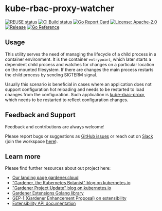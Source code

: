 # kube-rbac-proxy-watcher
[![REUSE status](https://api.reuse.software/badge/github.com/gardener/kube-rbac-proxy-watcher)](https://api.reuse.software/info/github.com/gardener/kube-rbac-proxy-watcher)
[![CI Build status](https://concourse.ci.gardener.cloud/api/v1/teams/gardener/pipelines/kube-rbac-proxy-watcher-main/jobs/main-head-update-job/badge)](https://concourse.ci.gardener.cloud/teams/gardener/pipelines/kube-rbac-proxy-watcher-main/jobs/main-head-update-job)
[![Go Report Card](https://goreportcard.com/badge/github.com/gardener/kube-rbac-proxy-watcher)](https://goreportcard.com/report/github.com/gardener/kube-rbac-proxy-watcher)
[![License: Apache-2.0](https://img.shields.io/badge/License-Apache--2.0-blue.svg)](LICENSE) [![Release](https://img.shields.io/github/v/release/gardener/kube-rbac-proxy-watcher.svg?style=flat)](https://github.com/gardener/kube-rbac-proxy-watcher) [![Go Reference](https://pkg.go.dev/badge/github.com/gardener/kube-rbac-proxy-watcher.svg)](https://pkg.go.dev/github.com/gardener/kube-rbac-proxy-watcher)

## Usage

This utility serves the need of managing the lifecycle of a child process in a container environment. It is the container `entrypoint`, which later starts a dependent child process and watches for changes on a particular location on the mounted filesystem. If there are changes the main process restarts the child process by sending SIGTERM signal.

Usually this scenario is beneficial in cases where an application does not support configuration hot reloading and needs to be restarted to load changes from the configuration. Such application is [kube-rbac-proxy](https://github.com/brancz/kube-rbac-proxy), which needs to be restarted to reflect configuration changes.

## Feedback and Support

Feedback and contributions are always welcome!

Please report bugs or suggestions as [GitHub issues](https://github.com/gardener/kube-rbac-proxy-watcher/issues) or reach out on [Slack](https://gardener-cloud.slack.com/) (join the workspace [here](https://gardener.cloud/community/community-bio/)).

## Learn more

Please find further resources about out project here:

* [Our landing page gardener.cloud](https://gardener.cloud/)
* ["Gardener, the Kubernetes Botanist" blog on kubernetes.io](https://kubernetes.io/blog/2018/05/17/gardener/)
* ["Gardener Project Update" blog on kubernetes.io](https://kubernetes.io/blog/2019/12/02/gardener-project-update/)
* [Gardener Extensions Golang library](https://godoc.org/github.com/gardener/gardener/extensions/pkg)
* [GEP-1 (Gardener Enhancement Proposal) on extensibility](https://github.com/gardener/gardener/blob/master/docs/proposals/01-extensibility.md)
* [Extensibility API documentation](https://github.com/gardener/gardener/tree/master/docs/extensions)
